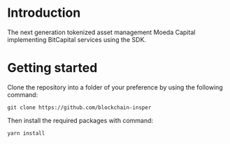 **Introduction**
=====

The next generation tokenized asset management Moeda Capital implementing BitCapital services using the SDK.

**Getting started**
=====
Clone the repository into a folder of your preference by using the following command:
```
git clone https://github.com/blockchain-insper
```

Then install the required packages with command:
```
yarn install
```